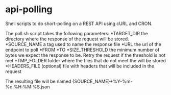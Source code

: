 # api-polling
Shell scripts to do short-polling on a REST API using cURL and CRON.

The poll.sh script takes the following parameters:
*TARGET_DIR the directory where the response of the request will be stored.
*SOURCE_NAME a tag used to name the response file
*URL the url of the endpoint to poll
*FROM
*TO
*SIZE_THRESHOLD the minimum number of bytes we expect the response to be. Retry the request if the threshold is not met
*TMP_FOLDER folder where the files that do not meet the will be stored
*HEADERS_FILE (optional) file with headers that will be included in the request

The resulting file will be named {SOURCE_NAME}+%Y-%m-%d:%H:%M:%S.json
